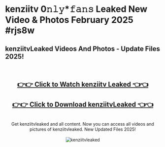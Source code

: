# kenziitv 0𝚗𝚕𝚢*𝚏𝚊𝚗𝚜 Leaked New Video & Photos February 2025 #rjs8w

<h2>kenziitvLeaked Videos And Photos - Update Files 2025!</h2>
<br>
<div align="center">
<h2><a href="https://mediaupload.pro?title=kenziitv&ref=11F" rel="nofollow">👉👉 Click to Watch kenziitv Leaked 👈👈</a></h2>
<h2><a href="https://mediaupload.pro?title=kenziitv&ref=11F" rel="nofollow">👉👉 Click to Download kenziitvLeaked 👈👈</a></h2>
<br>
Get kenziitvleaked and all content. Now you can access all videos and pictures of kenziitvleaked. New Updated Files 2025!
<br>
<br>
<a href="https://mediaupload.pro?title=kenziitv&ref=11F" rel="nofollow" data-target="animated-image.originalLink"><img src="https://i.ibb.co/Gkj2r4b/banner.png" alt="kenziitvleaked" style="max-width: 100%; display: inline-block;" data-target="animated-image.originalImage"></a>
</div>
<br>

